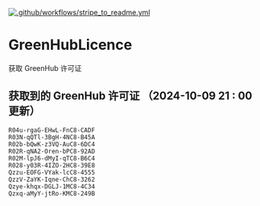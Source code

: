 [![.github/workflows/stripe_to_readme.yml](https://github.com/zjx-kimi/GreenHubLicence/actions/workflows/stripe_to_readme.yml/badge.svg)](https://github.com/zjx-kimi/GreenHubLicence/actions/workflows/stripe_to_readme.yml)
# GreenHubLicence
获取 GreenHub 许可证
## 获取到的 GreenHub 许可证 （2024-10-09 21 : 00 更新）
```
R04u-rgaG-EHwL-FnC8-CADF
R03N-qQTl-3BgH-4NC8-B45A
R02b-bQwK-z3VQ-AuC8-6DC4
R02R-qNA2-Oren-bPC8-92AD
R02M-lpJ6-dMyI-qTC8-B6C4
R028-y03R-4IZO-2HC8-39E8
Qzzu-EOFG-VYak-lcC8-4555
QzzV-ZaYK-Iqne-ChC8-3262
Qzye-khqx-DGLJ-1MC8-4C34
Qzxq-aMyY-jtRo-KMC8-249B
```
